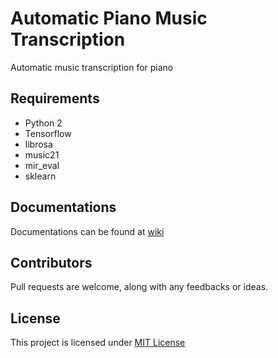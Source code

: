 # Automatic Piano Music Transcription

Automatic music transcription for piano

## Requirements

- Python 2
- Tensorflow
- librosa
- music21
- mir_eval
- sklearn

## Documentations

Documentations can be found at [wiki]()

## Contributors

Pull requests are welcome, along with any feedbacks or ideas.

## License

This project is licensed under [MIT License]()
